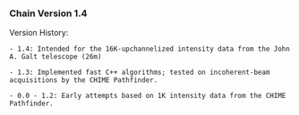 ### Chain Version 1.4

Version History:

    - 1.4: Intended for the 16K-upchannelized intensity data from the John A. Galt telescope (26m)

    - 1.3: Implemented fast C++ algorithms; tested on incoherent-beam acquisitions by the CHIME Pathfinder.

    - 0.0 - 1.2: Early attempts based on 1K intensity data from the CHIME Pathfinder.
